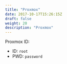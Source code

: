 ```yaml
---
title: "Proxmox"
date: 2017-10-17T15:26:15Z
draft: false
weight: 20
description: "Proxmox"
---
```


Proxmox ID:
- ID: `root`
- PWD: `password`

